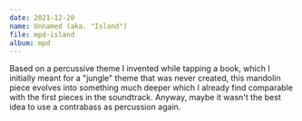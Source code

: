 ```yaml
---
date: 2021-12-20
name: Unnamed (aka. "Island")
file: mpd-island
album: mpd
---
```


Based on a percussive theme I invented while tapping a book, which I initially meant for a "jungle" theme that was never created, this mandolin piece evolves into something much deeper which I already find comparable with the first pieces in the soundtrack. Anyway, maybe it wasn't the best idea to use a contrabass as percussion again.
